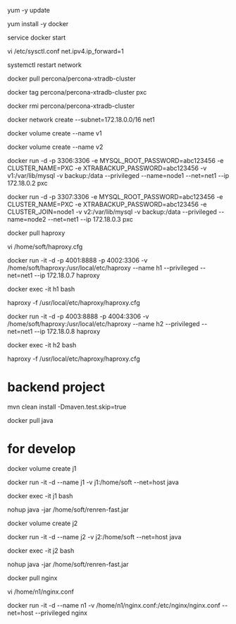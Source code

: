 
yum -y update

yum install -y docker

service docker start

vi /etc/sysctl.conf
    net.ipv4.ip_forward=1

systemctl restart network

docker pull percona/percona-xtradb-cluster

docker tag percona/percona-xtradb-cluster pxc

docker rmi percona/percona-xtradb-cluster

docker network create --subnet=172.18.0.0/16 net1

docker volume create --name v1

docker volume create --name v2

docker run -d -p 3306:3306 -e MYSQL_ROOT_PASSWORD=abc123456 -e CLUSTER_NAME=PXC -e XTRABACKUP_PASSWORD=abc123456 -v v1:/var/lib/mysql -v backup:/data --privileged --name=node1 --net=net1 --ip 172.18.0.2 pxc

docker run -d -p 3307:3306 -e MYSQL_ROOT_PASSWORD=abc123456 -e CLUSTER_NAME=PXC -e XTRABACKUP_PASSWORD=abc123456 -e CLUSTER_JOIN=node1 -v v2:/var/lib/mysql -v backup:/data --privileged --name=node2 --net=net1 --ip 172.18.0.3 pxc

docker pull haproxy

 
vi /home/soft/haproxy.cfg

docker run -it -d -p 4001:8888 -p 4002:3306 -v /home/soft/haproxy:/usr/local/etc/haproxy --name h1 --privileged --net=net1 --ip 172.18.0.7 haproxy

docker exec -it h1 bash

haproxy -f /usr/local/etc/haproxy/haproxy.cfg

docker run -it -d -p 4003:8888 -p 4004:3306 -v /home/soft/haproxy:/usr/local/etc/haproxy --name h2 --privileged --net=net1 --ip 172.18.0.8 haproxy

docker exec -it h2 bash

haproxy -f /usr/local/etc/haproxy/haproxy.cfg

# backend project
 
mvn clean install -Dmaven.test.skip=true

 
docker pull java

# for develop

docker volume create j1

docker run -it -d --name j1 -v j1:/home/soft --net=host java

docker exec -it j1 bash

nohup java -jar /home/soft/renren-fast.jar

docker volume create j2

docker run -it -d --name j2 -v j2:/home/soft --net=host java

docker exec -it j2 bash

nohup java -jar /home/soft/renren-fast.jar

docker pull nginx

vi /home/n1/nginx.conf

docker run -it -d --name n1 -v /home/n1/nginx.conf:/etc/nginx/nginx.conf --net=host --privileged nginx



